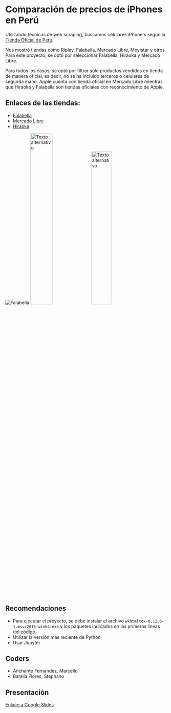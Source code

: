 # Comparación de precios de iPhones en Perú

Utilizando técnicas de web scraping, buscamos celulares iPhone's según la [Tienda Oficial de Perú](https://www.apple.com/la/iphone/buy/pe/).

Nos mostró tiendas como Ripley, Falabella, Mercado Libre, Movistar y otros.
Para este proyecto, se optó por seleccionar Falabella, Hiraoka y Mercado Libre.

Para todos los casos, se optó por filtrar solo productos vendidos en tienda de manera oficial, es decir, no se ha incluido terceros o celulares de segunda mano.
Apple cuenta con tienda oficial en Mercado Libre mientras que Hiraoka y Falabella son tiendas oficiales con reconocimiento de Apple.

## Enlaces de las tiendas:

- [Falabella](https://www.falabella.com.pe/falabella-pe/category/cat760706/Celulares-y-Telefonos?sortBy=derived.price.search%2Cdesc&facetSelected=true&f.derived.variant.sellerId=FALABELLA&f.product.brandName=apple) 
- [Mercado Libre](https://listado.mercadolibre.com.pe/celulares-telefonos/celulares-smartphones/apple/nuevo/_Tienda_apple_af_to#unapplied_filter_id%3Dinstallments%26unapplied_filter_name%3DPago%26unapplied_value_id%3Dno_interest%26unapplied_value_name%3DSin+inter%C3%A9s%26unapplied_autoselect%3Dfalse)
- [Hiraoka](https://hiraoka.com.pe/apple-peru/iphone)

![Falabella](https://images.falabella.com/v3/assets/bltf4ed0b9a176c126e/blt08ab96b59722f9c9/6285263adffcc8654954e6a0/logo-app-falabella.png) 
<img src="https://scontent.flim19-1.fna.fbcdn.net/v/t1.6435-9/77134492_1476326655865181_4572778824520957952_n.jpg?_nc_cat=1&ccb=1-7&_nc_sid=09cbfe&_nc_eui2=AeHhb4nE1HRZNbLBNCNIfklSAE1agH4SqykATVqAfhKrKXFwBC2LEKMi2Ou_Ok8kWtVo7F9PjLduPaDVaLiFT4fW&_nc_ohc=cw1JHMs2haMAX96R0Qt&_nc_ht=scontent.flim19-1.fna&oh=00_AfBeMfkLQOgeTuqICbcQ1TUfM49NUu-TGahH7_UH9gQOdw&oe=64C9B18F" width="37%" height="37%" alt="Texto alternativo"> 
<img src="https://images.milenio.com/wl-NdVX9oVkldJ5jL61ZAy-zYuk=/942x532/uploads/media/2020/03/19/codo-codo-mercado-libre-cambia_0_40_768_477.png" width="35%" height="35%" alt="Texto alternativo">

## Recomendaciones

- Para ejecutar el proyecto, se debe instalar el archivo ```wkhtmltox-0.12.6-1.msvc2015-win64.exe``` y los paquetes indicados en las primeras lineas del código.
- Utilizar la versión más reciente de Python
- Usar Jupyter
## Coders

- Anchante Fernandez, Marcello
- Batalla Flores, Stephano

## Presentación

[Enlace a Google Slides](https://docs.google.com/presentation/d/1mhZQPoIRSzXBxqDYwUWtNEKuesK5LV1nV8Wmwlcr9u8/edit?usp=sharing)



